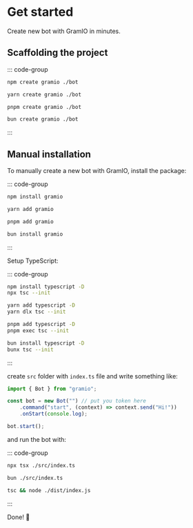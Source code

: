 # Get started

Create new bot with GramIO in minutes.

## Scaffolding the project

::: code-group

```bash [npm]
npm create gramio ./bot
```

```bash [yarn]
yarn create gramio ./bot
```

```bash [pnpm]
pnpm create gramio ./bot
```

```bash [bun]
bun create gramio ./bot
```

:::

## Manual installation

To manually create a new bot with GramIO, install the package:

::: code-group

```bash [npm]
npm install gramio
```

```bash [yarn]
yarn add gramio
```

```bash [pnpm]
pnpm add gramio
```

```bash [bun]
bun install gramio
```

:::

Setup TypeScript:

::: code-group

```bash [npm]
npm install typescript -D
npx tsc --init
```

```bash [yarn]
yarn add typescript -D
yarn dlx tsc --init
```

```bash [pnpm]
pnpm add typescript -D
pnpm exec tsc --init
```

```bash [bun]
bun install typescript -D
bunx tsc --init
```

:::

create `src` folder with `index.ts` file and write something like:

```ts twoslash
import { Bot } from "gramio";

const bot = new Bot("") // put you token here
    .command("start", (context) => context.send("Hi!"))
    .onStart(console.log);

bot.start();
```

and run the bot with:

::: code-group

```bash [tsx]
npx tsx ./src/index.ts
```

```bash [bun]
bun ./src/index.ts
```

```bash [tsc+node]
tsc && node ./dist/index.js
```

:::

Done! 🎉
